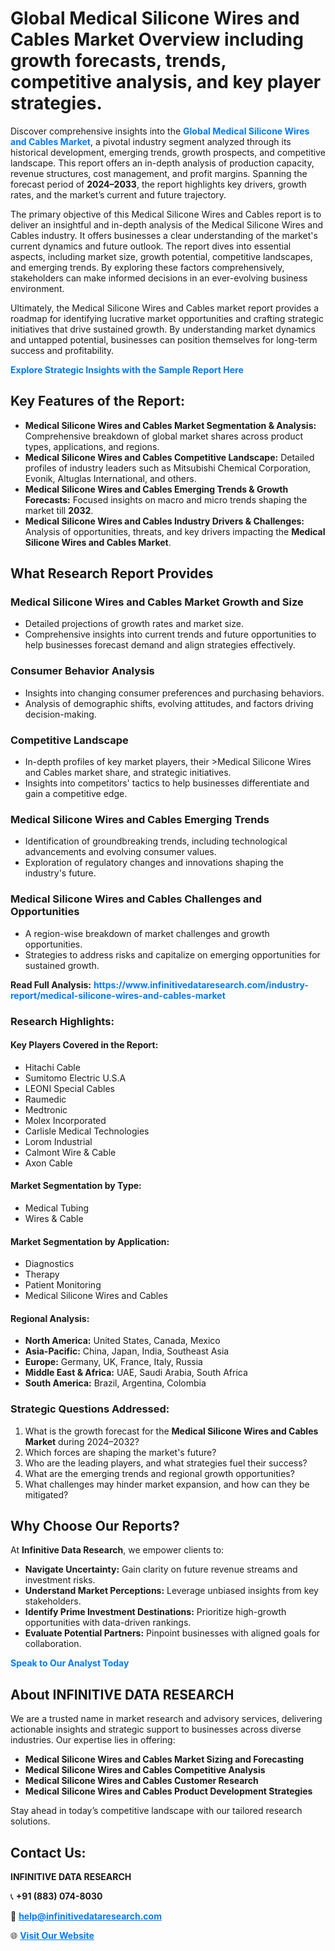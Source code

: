 <h1>Global Medical Silicone Wires and Cables Market Overview including growth forecasts, trends, competitive analysis, and key player strategies.</h1>
<p>
Discover comprehensive insights into the 
<a href="https://www.infinitivedataresearch.com/industry-report/medical-silicone-wires-and-cables-market" rel="dofollow" style="color: #007BFF; text-decoration: none;"><strong>Global Medical Silicone Wires and Cables Market</strong></a>, a pivotal industry segment analyzed through its historical development, emerging trends, growth prospects, and competitive landscape. This report offers an in-depth analysis of production capacity, revenue structures, cost management, and profit margins. Spanning the forecast period of <strong>2024–2033</strong>, the report highlights key drivers, growth rates, and the market’s current and future trajectory.
</p>
<p>
The primary objective of this Medical Silicone Wires and Cables report is to deliver an insightful and in-depth analysis of the Medical Silicone Wires and Cables industry. It offers businesses a clear understanding of the market's current dynamics and future outlook. The report dives into essential aspects, including market size, growth potential, competitive landscapes, and emerging trends. By exploring these factors comprehensively, stakeholders can make informed decisions in an ever-evolving business environment.
</p>
<p>
Ultimately, the Medical Silicone Wires and Cables market report provides a roadmap for identifying lucrative market opportunities and crafting strategic initiatives that drive sustained growth. By understanding market dynamics and untapped potential, businesses can position themselves for long-term success and profitability.
</p>
<p>
<a href="https://www.infinitivedataresearch.com/request-sample/reportId=110333" style="color: #007BFF; text-decoration: none;"><strong>Explore Strategic Insights with the Sample Report Here</strong></a>
</p>

<h2>Key Features of the Report:</h2>
<ul>
<li><strong>Medical Silicone Wires and Cables Market Segmentation & Analysis:</strong> Comprehensive breakdown of global market shares across product types, applications, and regions.</li>
<li><strong>Medical Silicone Wires and Cables Competitive Landscape:</strong> Detailed profiles of industry leaders such as Mitsubishi Chemical Corporation, Evonik, Altuglas International, and others.</li>
<li><strong>Medical Silicone Wires and Cables Emerging Trends & Growth Forecasts:</strong> Focused insights on macro and micro trends shaping the market till <strong>2032</strong>.</li>
<li><strong>Medical Silicone Wires and Cables Industry Drivers & Challenges:</strong> Analysis of opportunities, threats, and key drivers impacting the <strong>Medical Silicone Wires and Cables Market</strong>.</li>
</ul>

<h2>What Research Report Provides</h2>
<h3>Medical Silicone Wires and Cables Market Growth and Size</h3>
<ul>
<li>Detailed projections of growth rates and market size.</li>
<li>Comprehensive insights into current trends and future opportunities to help businesses forecast demand and align strategies effectively.</li>
</ul>

<h3>Consumer Behavior Analysis</h3>
<ul>
<li>Insights into changing consumer preferences and purchasing behaviors.</li>
<li>Analysis of demographic shifts, evolving attitudes, and factors driving decision-making.</li>
</ul>

<h3>Competitive Landscape</h3>
<ul>
<li>In-depth profiles of key market players, their >Medical Silicone Wires and Cables market share, and strategic initiatives.</li>
<li>Insights into competitors' tactics to help businesses differentiate and gain a competitive edge.</li>
</ul>

<h3>Medical Silicone Wires and Cables Emerging Trends</h3>
<ul>
<li>Identification of groundbreaking trends, including technological advancements and evolving consumer values.</li>
<li>Exploration of regulatory changes and innovations shaping the industry's future.</li>
</ul>

<h3>Medical Silicone Wires and Cables Challenges and Opportunities</h3>
<ul>
<li>A region-wise breakdown of market challenges and growth opportunities.</li>
<li>Strategies to address risks and capitalize on emerging opportunities for sustained growth.</li>
</ul>
<p><strong>Read Full Analysis:</strong> <a href="https://www.infinitivedataresearch.com/industry-report/medical-silicone-wires-and-cables-market" rel="dofollow" style="color: #007BFF; text-decoration: none;"><strong>https://www.infinitivedataresearch.com/industry-report/medical-silicone-wires-and-cables-market</strong></a></p>
<h3>Research Highlights:</h3>
<h4>Key Players Covered in the Report:</h4>
<ul><li>Hitachi Cable</li><li>Sumitomo Electric U.S.A</li><li>LEONI Special Cables</li><li>Raumedic</li><li>Medtronic</li><li>Molex Incorporated</li><li>Carlisle Medical Technologies</li><li>Lorom Industrial</li><li>Calmont Wire &amp; Cable</li><li>Axon Cable</li></ul>
<h4>Market Segmentation by Type:</h4>
<ul><li>Medical Tubing</li><li>Wires &amp; Cable</li></ul>
<h4>Market Segmentation by Application:</h4>
<ul><li>Diagnostics</li><li>Therapy</li><li>Patient Monitoring</li><li>Medical Silicone Wires and Cables</li></ul>

<h4>Regional Analysis:</h4>
<ul>
<li><strong>North America:</strong> United States, Canada, Mexico</li>
<li><strong>Asia-Pacific:</strong> China, Japan, India, Southeast Asia</li>
<li><strong>Europe:</strong> Germany, UK, France, Italy, Russia</li>
<li><strong>Middle East & Africa:</strong> UAE, Saudi Arabia, South Africa</li>
<li><strong>South America:</strong> Brazil, Argentina, Colombia</li>
</ul>

<h3>Strategic Questions Addressed:</h3>
<ol>
<li>What is the growth forecast for the <strong>Medical Silicone Wires and Cables Market</strong> during 2024–2032?</li>
<li>Which forces are shaping the market's future?</li>
<li>Who are the leading players, and what strategies fuel their success?</li>
<li>What are the emerging trends and regional growth opportunities?</li>
<li>What challenges may hinder market expansion, and how can they be mitigated?</li>
</ol>

<h2>Why Choose Our Reports?</h2>
<p>At <strong>Infinitive Data Research</strong>, we empower clients to:</p>
<ul>
<li><strong>Navigate Uncertainty:</strong> Gain clarity on future revenue streams and investment risks.</li>
<li><strong>Understand Market Perceptions:</strong> Leverage unbiased insights from key stakeholders.</li>
<li><strong>Identify Prime Investment Destinations:</strong> Prioritize high-growth opportunities with data-driven rankings.</li>
<li><strong>Evaluate Potential Partners:</strong> Pinpoint businesses with aligned goals for collaboration.</li>
</ul>
<p><a href="https://www.infinitivedataresearch.com/industry-report/medical-silicone-wires-and-cables-market" rel="dofollow" style="color: #007BFF; text-decoration: none;"><strong>Speak to Our Analyst Today</strong></a></p>

<h2>About INFINITIVE DATA RESEARCH</h2>
<p>We are a trusted name in market research and advisory services, delivering actionable insights and strategic support to businesses across diverse industries. Our expertise lies in offering:</p>
<ul>
<li><strong>Medical Silicone Wires and Cables Market Sizing and Forecasting</strong></li>
<li><strong>Medical Silicone Wires and Cables Competitive Analysis</strong></li>
<li><strong>Medical Silicone Wires and Cables Customer Research</strong></li>
<li><strong>Medical Silicone Wires and Cables Product Development Strategies</strong></li>
</ul>
<p>Stay ahead in today’s competitive landscape with our tailored research solutions.</p>

<h2>Contact Us:</h2>
<p><strong>INFINITIVE DATA RESEARCH</strong></p>
<p>📞 <strong>+91 (883) 074-8030</strong></p>
<p>📧 <strong><a href="mailto:help@infinitivedataresearch.com" style="color: #007BFF;">help@infinitivedataresearch.com</a></strong></p>
<p>🌐 <strong><a href="https://www.infinitivedataresearch.com" rel="dofollow" style="color: #007BFF;">Visit Our Website</a></strong></p>